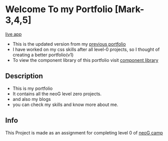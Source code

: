 # Welcome To my Portfolio [Mark-3,4,5]

[live app](https://shaik-irfan.netlify.app/)

- This is the updated version from my [previous portfolio](https://github.com/Irfan-vit/my-portfolio)
- I have worked on my css skills after all level-0 projects, so I thought of creating a better portfolio(v1)
- To view the component library of this portfolio visit [component library](https://github.com/Irfan-vit/component-library)


## Description
- This is my portfolio
- It contains all the neoG level zero projects.
- and also my blogs
- you can check my skills and know more about me.


## Info

This Project is made as an assignment for completing level 0 of  [neoG camp](https://neog.camp/qualifier/point-system)
